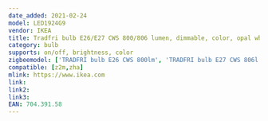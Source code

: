 ```yaml
---
date_added: 2021-02-24
model: LED1924G9
vendor: IKEA
title: Tradfri bulb E26/E27 CWS 800/806 lumen, dimmable, color, opal white
category: bulb
supports: on/off, brightness, color
zigbeemodel: ['TRADFRI bulb E26 CWS 800lm', 'TRADFRI bulb E27 CWS 806l', 'TRADFRI bulb E26 CWS 806lm']
compatible: [z2m,zha]
mlink: https://www.ikea.com
link: 
link2: 
link3: 
EAN: 704.391.58
---
```

